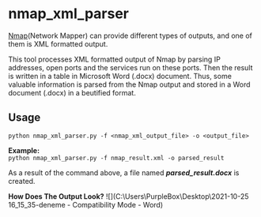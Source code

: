 # nmap_xml_parser

[Nmap](https://nmap.org/)(Network Mapper) can provide different types of outputs, and one of them is XML formatted output. 

This tool processes XML formatted output of Nmap by parsing IP addresses, open ports and the services run on these ports. Then the result is written in a table in Microsoft Word (.docx) document. Thus, some valuable information is parsed from the Nmap output and stored in a Word document (.docx) in a beutified format.

## Usage

`python nmap_xml_parser.py -f <nmap_xml_output_file> -o <output_file>`

**Example:** <br>
`python nmap_xml_parser.py -f nmap_result.xml -o parsed_result`

As a result of the command above, a file named ***parsed_result.docx*** is created.

**How Does The Output Look?**
![](C:\Users\PurpleBox\Desktop\2021-10-25 16_15_35-deneme  -  Compatibility Mode - Word)

